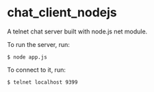 # chat_client_nodejs

A telnet chat server built with node.js net module.

To run the server, run:

```
$ node app.js
```

To connect to it, run:
```
$ telnet localhost 9399
```
